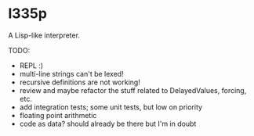 l335p
=====

A Lisp-like interpreter.

TODO:
* REPL :)
* multi-line strings can't be lexed!
* recursive definitions are not working!
* review and maybe refactor the stuff related to DelayedValues, forcing, etc.
* add integration tests; some unit tests, but low on priority
* floating point arithmetic
* code as data? should already be there but I'm in doubt